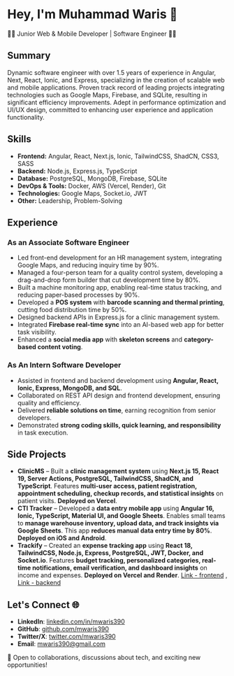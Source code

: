 # Hey, I'm Muhammad Waris 👋

**👨‍💻** Junior Web & Mobile Developer | Software Engineer **👨‍🎓**

## Summary
Dynamic software engineer with over 1.5 years of experience in Angular, Next, React, Ionic, and Express, specializing in the creation of scalable web and mobile applications. Proven track record of leading projects integrating technologies such as Google Maps, Firebase, and SQLite, resulting in significant efficiency improvements. Adept in performance optimization and UI/UX design, committed to enhancing user experience and application functionality.

## Skills
- **Frontend:** Angular, React, Next.js, Ionic, TailwindCSS, ShadCN, CSS3, SASS
- **Backend:** Node.js, Express.js, TypeScript
- **Database:** PostgreSQL, MongoDB, Firebase, SQLite
- **DevOps & Tools:** Docker, AWS (Vercel, Render), Git
- **Technologies:** Google Maps, Socket.io, JWT
- **Other:** Leadership, Problem-Solving

## Experience

### **As an Associate Software Engineer**
- Led front-end development for an HR management system, integrating Google Maps, and reducing inquiry time by 90%.
- Managed a four-person team for a quality control system, developing a drag-and-drop form builder that cut development time by 80%.
- Built a machine monitoring app, enabling real-time status tracking, and reducing paper-based processes by 90%.
- Developed a **POS system** with **barcode scanning and thermal printing**, cutting food distribution time by 50%.
- Designed backend APIs in Express.js for a clinic management system.
- Integrated **Firebase real-time sync** into an AI-based web app for better task visibility.
- Enhanced a **social media app** with **skeleton screens** and **category-based content voting**.

### **As An Intern Software Developer**
- Assisted in frontend and backend development using **Angular, React, Ionic, Express, MongoDB, and SQL**.
- Collaborated on REST API design and frontend development, ensuring quality and efficiency.
- Delivered **reliable solutions on time**, earning recognition from senior developers.
- Demonstrated **strong coding skills, quick learning, and responsibility** in task execution.

## Side Projects
- **ClinicMS** – Built a **clinic management system** using **Next.js 15, React 19, Server Actions, PostgreSQL, TailwindCSS, ShadCN, and TypeScript**. Features **multi-user access, patient registration, appointment scheduling, checkup records, and statistical insights** on patient visits. **Deployed on Vercel**.
- **CTI Tracker** – Developed a **data entry mobile app** using **Angular 16, Ionic, TypeScript, Material UI, and Google Sheets**. Enables small teams to **manage warehouse inventory, upload data, and track insights via Google Sheets**. This app **reduces manual data entry time by 80%**. **Deployed on iOS and Android**.
- **Trackify** – Created an **expense tracking app** using **React 18, TailwindCSS, Node.js, Express, PostgreSQL, JWT, Docker, and Socket.io**. Features **budget tracking, personalized categories, real-time notifications, email verification, and dashboard insights** on income and expenses. **Deployed on Vercel and Render**. [Link - frontend](https://github.com/mwaris390/expense-frontend) , [Link - backend](https://github.com/mwaris390/expense-backend)

## Let's Connect 🌐
- **LinkedIn**: [linkedin.com/in/mwaris390](https://linkedin.com/in/mwaris390)
- **GitHub**: [github.com/mwaris390](https://github.com/mwaris390)
- **Twitter/X**: [twitter.com/mwaris390](https://twitter.com/mwaris390)
- **Email**: mwaris390@gmail.com

🚀 Open to collaborations, discussions about tech, and exciting new opportunities!
